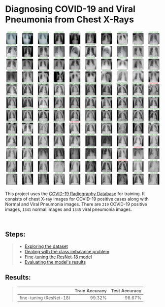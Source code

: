 # Diagnosing COVID-19 and Viral Pneumonia from Chest X-Rays

![cover](https://raw.githubusercontent.com/priyavrat-misra/detect-covid19-from-xrays/master/images/test_results.png "sample test set results")

This project uses the [COVID-19 Radiography Database](https://www.kaggle.com/tawsifurrahman/covid19-radiography-database) for training.
It consists of chest X-ray images for COVID-19 positive cases along with Normal and Viral Pneumonia images. There are `219` COVID-19 positive images, `1341` normal images and `1345` viral pneumonia images.

<br>

## Steps:
> * [Exploring the dataset](https://github.com/priyavrat-misra/detect-covid19-from-xrays/blob/master/data_exploration.ipynb "data_exploration.ipynb")
> * [Dealing with the class imbalance problem](https://github.com/priyavrat-misra/detect-covid19-from-xrays/blob/master/custom_dataset.py "custom_dataset.py")
> * [Fine-tuning the ResNet-18 model](https://github.com/priyavrat-misra/detect-covid19-from-xrays/blob/master/finetune_resnet18.ipynb "finetune_resnet18.ipynb")
> * [Evaluating the model's results](https://github.com/priyavrat-misra/detect-covid19-from-xrays/blob/master/results.ipynb "results.ipynb")


## Results:
> || Train Accuracy | Test Accuracy |
> | :- | -: | -: |
> | fine-tuning (ResNet-18) | 99.32% | 96.67% |